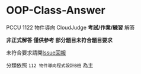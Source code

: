 # OOP-Class-Answer

PCCU 1122 物件導向 CloudJudge **考試/作業/練習** 解答

**非正式解答 僅供參考 部分題目未符合題目要求**

未符合要求請開[Issue回報](https://github.com/hua9239/OOP-Class-Answer/issues/new/choose)

分類依照 `112 物件導向程式設計B班` 為主
